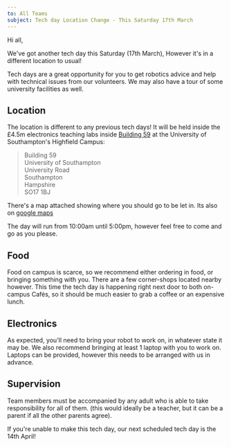 ```yaml
---
to: All Teams
subject: Tech day Location Change - This Saturday 17th March
---
```


Hi all,

We've got another tech day this Saturday (17th March), However it's in a different location to usual!

Tech days are a great opportunity for you to get robotics advice and help with technical issues from our volunteers. We may also have a tour of some university facilities as well.

## Location
The location is different to any previous tech days! It will be held inside the £4.5m electronics teaching labs inside [Building 59](http://data.southampton.ac.uk/building/59.html) at the University of Southampton's Highfield Campus:

> Building 59\
> University of Southampton\
> University Road\
> Southampton\
> Hampshire\
> SO17 1BJ

There's a map attached showing where you should go to be let in. Its also on [google maps][maps-link]

The day will run from 10:00am until 5:00pm, however feel free to come and go as you please.

## Food
Food on campus is scarce, so we recommend either ordering in food, or bringing something with you. There are a few corner-shops located nearby however. This time the tech day is happening right next door to both on-campus Cafés, so it should be much easier to grab a coffee or an expensive lunch.

## Electronics
As expected, you'll need to bring your robot to work on, in whatever state it may be. We also recommend bringing at least 1 laptop with you to work on. Laptops can be provided, however this needs to be arranged with us in advance.

## Supervision
Team members must be accompanied by any adult who is able to take responsibility for all of them. (this would ideally be a teacher, but it can be a parent if all the other parents agree).

If you're unable to make this tech day, our next scheduled tech day is the 14th April!

[maps-link]: https://goo.gl/maps/s5NLBsiwhd42
